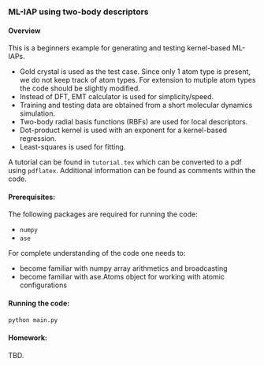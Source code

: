 <!-- #region -->
### ML-IAP using two-body descriptors

#### Overview
This is a beginners example for generating and testing kernel-based ML-IAPs.

* Gold crystal is used as the test case. Since only 1 atom type is present,
  we do not keep track of atom types. For extension to mutiple atom types
  the code should be slightly modified.
* Instead of DFT, EMT calculator is used for simplicity/speed.
* Training and testing data are obtained from a short molecular dynamics simulation.
* Two-body radial basis functions (RBFs) are used for local descriptors.
* Dot-product kernel is used with an exponent for a kernel-based regression.
* Least-squares is used for fitting.

A tutorial can be found in `tutorial.tex` which can be converted to a pdf using `pdflatex`.
Additional information can be found as comments within the code.

#### Prerequisites:
The following packages are required for running the code:
* `numpy`
* `ase`

For complete understanding of the code one needs to:
* become familiar with numpy array arithmetics and broadcasting
* become familiar with ase.Atoms object for working with atomic configurations

#### Running the code:

``` python
python main.py
```

#### Homework:
TBD.
<!-- #endregion -->
